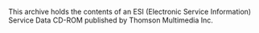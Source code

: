This archive holds the contents of an ESI (Electronic Service Information)
Service Data CD-ROM published by Thomson Multimedia Inc.
